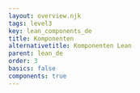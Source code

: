 ```yaml
---
layout: overview.njk
tags: level3
key: lean_components_de
title: Komponenten
alternativetitle: Komponenten Lean
parent: lean_de
order: 3
basics: false
components: true
---
```

